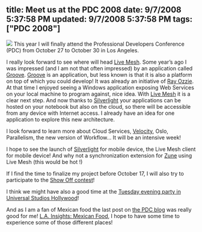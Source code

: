 title: Meet us at the PDC 2008
date: 9/7/2008 5:37:58 PM
updated: 9/7/2008 5:37:58 PM
tags: ["PDC 2008"]
---
<div class="zemanta-img" "?"="">   

[![](http://www.microsoftpdc.com/Images/BlogBling/Bling2.jpg)](http://www.microsoftpdc.com/Default.aspx) This year I will finally attend the Professional Developers Conference (PDC) from October 27 to October 30 in Los Angeles.
 </div>  

I really look forward to see where will head [Live Mesh](http://www.mesh.com/). Some year’s ago I was impressed (and I am not that often impressed) by an application called [Groove](http://office.microsoft.com/en-us/groove/FX100487641033.aspx). [Groove](http://office.microsoft.com/en-us/groove/FX100487641033.aspx) is an application, but less known is that it is also a platform on top of which you could develop! It was already an initiative of [Ray Ozzie](http://microsoftpdc.com/Agenda/Speakers.aspx#RayOzzie). At that time I enjoyed seeing a Windows application exposing Web Services on your local machine to program against, nice idea. With [Live Mesh](http://www.mesh.com/) it is a clear next step. And now thanks to [Silverlight](http://msdn.microsoft.com/silverlight) your applications can be hosted on your notebook but also on the cloud, so there will be accessible from any device with Internet access. I already have an idea for one application to explore this new architecture.

I look forward to learn more about Cloud Services, [Velocity](http://msdn.microsoft.com/en-us/data/cc655792.aspx), Oslo, Parallelism, the new version of Workflow… It will be an intensive week!

I hope to see the launch of [Silverlight](http://msdn.microsoft.com/silverlight) for mobile device, the Live Mesh client for mobile device! And why not a synchronization extension for [Zune](http://www.zune.net/) using Live Mesh (this would be hot !) 

If I find the time to finalize my project before October 17, I will also try to participate to the [Show Off contest](http://www.microsoftpdc.com/Social/Contest/ShowOff.aspx)!

I think we might have also a good time at the [Tuesday evening party in Universal Studios Hollywood](http://www.microsoftpdc.com/Social/AttendeeParty.aspx)!

And as I am a fan of Mexican food the last post on [the PDC blog](http://blogs.msdn.com/pdc/archive/tags/Social/default.aspx) was really good for me! [L.A. Insights: Mexican Food](http://www.microsoftpdc.com/View.aspx?post=91d46819-8472-40ad-a661-2c78acb4018c:8926962&tag=Social), I hope to have some time to experience some of those different places!
